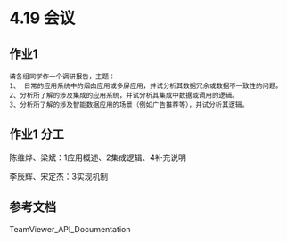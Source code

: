 # 4.19 会议

## 作业1

```
请各组同学作一个调研报告，主题： 
1、 日常的应用系统中的烟囱应用或多屏应用，并试分析其数据冗余或数据不一致性的问题。
2、分析所了解的涉及集成的应用系统，并试分析其集成中数据或调用的逻辑。
3、分析所了解的涉及智能数据应用的场景（例如广告推荐等），并试分析其逻辑。
```

## 作业1 分工

陈维烨、梁斌：1应用概述、2集成逻辑、4补充说明

李辰辉、宋定杰：3实现机制

## 参考文档

TeamViewer_API_Documentation